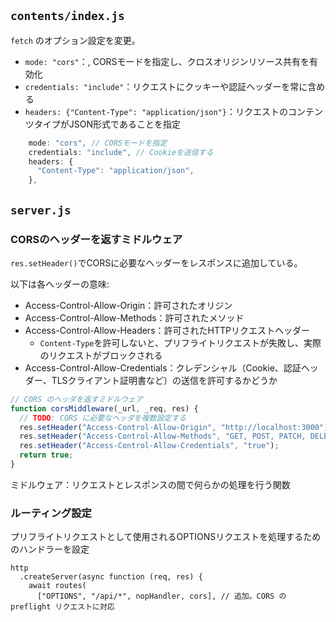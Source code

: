 ##  `contents/index.js` 

`fetch` のオプション設定を変更。

- `mode: "cors"`：, CORSモードを指定し、クロスオリジンリソース共有を有効化
- `credentials: "include"`：リクエストにクッキーや認証ヘッダーを常に含める
- `headers: {"Content-Type": "application/json"}`：リクエストのコンテンツタイプがJSON形式であることを指定

```javascript
    mode: "cors", // CORSモードを指定
    credentials: "include", // Cookieを送信する
    headers: {
      "Content-Type": "application/json",
    },
```

## `server.js`

### CORSのヘッダーを返すミドルウェア

`res.setHeader()`でCORSに必要なヘッダーをレスポンスに追加している。

以下は各ヘッダーの意味:

- Access-Control-Allow-Origin：許可されたオリジン
- Access-Control-Allow-Methods：許可されたメソッド
- Access-Control-Allow-Headers：許可されたHTTPリクエストヘッダー
  - `Content-Type`を許可しないと、プリフライトリクエストが失敗し、実際のリクエストがブロックされる
- Access-Control-Allow-Credentials：クレデンシャル（Cookie、認証ヘッダー、TLSクライアント証明書など）の送信を許可するかどうか

```javascript
// CORS のヘッダを返すミドルウェア
function corsMiddleware(_url, _req, res) {
  // TODO: CORS に必要なヘッダを複数設定する
  res.setHeader("Access-Control-Allow-Origin", "http://localhost:3000");
  res.setHeader("Access-Control-Allow-Methods", "GET, POST, PATCH, DELETE, OPTIONS");
  res.setHeader("Access-Control-Allow-Credentials", "true");
  return true;
}
```

ミドルウェア：リクエストとレスポンスの間で何らかの処理を行う関数

### ルーティング設定

プリフライトリクエストとして使用されるOPTIONSリクエストを処理するためのハンドラーを設定

```javacript
http
  .createServer(async function (req, res) {
    await routes(
      ["OPTIONS", "/api/*", nopHandler, cors], // 追加。CORS の preflight リクエストに対応
```
